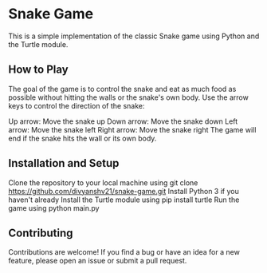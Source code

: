 # **Snake Game**

This is a simple implementation of the classic Snake game using Python and the Turtle module.

## **How to Play**

The goal of the game is to control the snake and eat as much food as possible without hitting the walls or the snake's own body.
Use the arrow keys to control the direction of the snake:

Up arrow: Move the snake up
Down arrow: Move the snake down
Left arrow: Move the snake left
Right arrow: Move the snake right
The game will end if the snake hits the wall or its own body.

## **Installation and Setup**

Clone the repository to your local machine using git clone https://github.com/divyanshv21/snake-game.git
Install Python 3 if you haven't already
Install the Turtle module using pip install turtle
Run the game using python main.py

## **Contributing**

Contributions are welcome! If you find a bug or have an idea for a new feature, please open an issue or submit a pull request.
